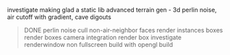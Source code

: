 investigate making glad a static lib
advanced terrain gen - 3d perlin noise, air cutoff with gradient, cave digouts
> DONE
perlin noise
cull non-air-neighbor faces
render instances boxes
render boxes
camera integration
render box
investigate renderwindow non fullscreen
build with opengl
build
